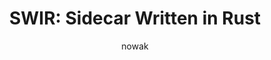 ---
title: 'SWIR: Sidecar Written in Rust'
pubDate: 2020-06-06
description: 'Dawid Nowak talks about his experience developing Sidecar Written In Rust. A platform allowing you to build and connect microservices quickly written from ground up in Rust and based on mostly pure Rust libraries.'
author: nowak
image:
    src: ''
    alt: ''
video_url: 'https://youtu.be/deg1rwdWG7g?si=KBMYU9lJD--F977x'
tags: ["rust", "2020", "swir","microservices"]
event_location: 'Online'
slides_url: ''
---